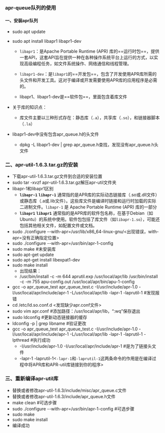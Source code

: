 ### apr-queue队列的使用

#### 一、安装apr队列

- sudo apt update
- sudo apt install libapr1 libapr1-dev

  - `libapr1`：是Apache Portable Runtime (APR) 库的==运行时包==，提供一套API，这套API旨在提供一种在各种操作系统平台上运行的方式，以实现高级编程任务，如文件系统操作、网络通信和线程管理。

  - `libapr1-dev`：是`libapr1`的==开发包==，包含了开发使用APR库所需的头文件和开发工具。这对于编译或开发需要使用APR库的应用程序是必需的。

  - libapr1、libapr1-dev是==软件包==，里面包含着库文件
- 关于库的知识点：
  - 库文件主要以三种形式存在：静态库（`.a`），共享库（`.so`），和链接器脚本（`.la`）	

- libapr1-dev中没有包含apr_queue.h的头文件
  - dpkg -L libapr1-dev | grep apr_queue.h查找，发现没有apr_queue.h头文件



### 二、apr-util-1.6.3.tar.gz的安装

- 下载apr-util-1.6.3.tar.gz文件到合适的安装位置
- sudo tar -xvzf apr-util-1.6.3.tar.gz解压apr-util文件夹
- libapr-1和libapr1区别
  - **`libapr-1`** **`libapr-1`** 通常指的是APR库的实际动态链接库（.so或.dll文件）或静态库（.a或.lib文件）。这些库文件是编译时链接和运行时加载的实际二进制文件。`libapr-1` 是 Apache Portable Runtime (APR) 库的一部分
  - **`libapr1`** **`libapr1`** 通常指的是APR库的软件包名称，在基于Debian（如Ubuntu）的系统中使用。软件包包括了库文件（如`libapr-1.so`），可能还包括其他相关文件，如配置文件或文档。
- sudo ./configure --with-apr=/usr/lib/x86_64-linux-gnu/<出现错误，with-apr=没有正确指定位置>
- sudo ./configure --with-apr=/usr/bin/apr-1-config
- sudo make #未安装库
- sudo apt-get update
- sudo apt-get install libexpat1-dev
- sudo make install
  - 出现结果：
  - /usr/bin/install -c -m 644 aprutil.exp /usr/local/apr/lib
    /usr/bin/install -c -m 755 apu-config.out /usr/local/apr/bin/apu-1-config
- gcc -o apr_queue_test  apr_queue_test.c -I/usr/include/apr-1.0 -I/usr/local/apr/include/apr-1 -L/usr/local/apr/lib -lapr-1 -laprutil-1 #发现报错
-  cd /etc/ld.so.conf.d <发现缺少apr.conf文件>
- sudo vim apr.conf	#添加路径：/usr/local/apr/lib，“:wq”保存退出
- sudo ldconfig		#更新动态链接器的缓存
- ldconfig -p | grep libname    #验证更改
- gcc -o apr_queue_test  apr_queue_test.c -I/usr/include/apr-1.0 -I/usr/local/apr/include/apr-1 -L/usr/local/apr/lib -lapr-1 -laprutil-1 -lpthread	#执行成功
  - -I/usr/include/apr-1.0 -I/usr/local/apr/include/apr-1	#是为了链接头文件
  - -lapr-1 -laprutil-1<`-lapr-1`和`-laprutil-1`这两条命令的作用是在编译过程中将APR库和APR-util库链接到你的程序>



### 三、重新编译apr-util库

- 替换或者修改apr-util-1.6.3/include/misc/apr_queue.c文件
- 替换或者修改apr-util-1.6.3/include/apr_queue.h文件
- make clean	#可选步骤
- sudo ./configure --with-apr=/usr/bin/apr-1-config	#可选步骤
- sudo make
- sudo make install
- 编译成功

